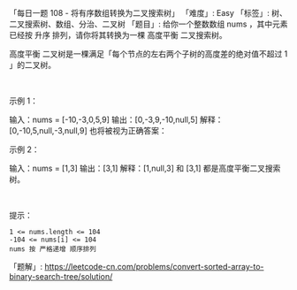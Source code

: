 「每日一题 108 - 将有序数组转换为二叉搜索树」
「难度」: Easy
「标签」: 树、二叉搜索树、数组、分治、二叉树
「题目」: 给你一个整数数组 nums ，其中元素已经按 升序 排列，请你将其转换为一棵 高度平衡 二叉搜索树。

高度平衡 二叉树是一棵满足「每个节点的左右两个子树的高度差的绝对值不超过 1 」的二叉树。

 

示例 1：

输入：nums = [-10,-3,0,5,9]
输出：[0,-3,9,-10,null,5]
解释：[0,-10,5,null,-3,null,9] 也将被视为正确答案：



示例 2：

输入：nums = [1,3]
输出：[3,1]
解释：[1,null,3] 和 [3,1] 都是高度平衡二叉搜索树。


 

提示：


	1 <= nums.length <= 104
	-104 <= nums[i] <= 104
	nums 按 严格递增 顺序排列



「题解」: https://leetcode-cn.com/problems/convert-sorted-array-to-binary-search-tree/solution/